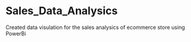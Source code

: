 # Sales_Data_Analysics
Created data visulation for the sales analysics of ecommerce store using PowerBi
